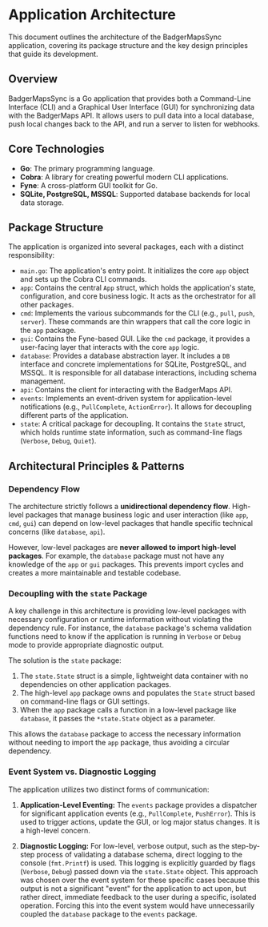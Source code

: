 # Application Architecture

This document outlines the architecture of the BadgerMapsSync application, covering its package structure and the key design principles that guide its development.

## Overview

BadgerMapsSync is a Go application that provides both a Command-Line Interface (CLI) and a Graphical User Interface (GUI) for synchronizing data with the BadgerMaps API. It allows users to pull data into a local database, push local changes back to the API, and run a server to listen for webhooks.

## Core Technologies

-   **Go**: The primary programming language.
-   **Cobra**: A library for creating powerful modern CLI applications.
-   **Fyne**: A cross-platform GUI toolkit for Go.
-   **SQLite, PostgreSQL, MSSQL**: Supported database backends for local data storage.

## Package Structure

The application is organized into several packages, each with a distinct responsibility:

-   `main.go`: The application's entry point. It initializes the core `app` object and sets up the Cobra CLI commands.
-   `app`: Contains the central `App` struct, which holds the application's state, configuration, and core business logic. It acts as the orchestrator for all other packages.
-   `cmd`: Implements the various subcommands for the CLI (e.g., `pull`, `push`, `server`). These commands are thin wrappers that call the core logic in the `app` package.
-   `gui`: Contains the Fyne-based GUI. Like the `cmd` package, it provides a user-facing layer that interacts with the core `app` logic.
-   `database`: Provides a database abstraction layer. It includes a `DB` interface and concrete implementations for SQLite, PostgreSQL, and MSSQL. It is responsible for all database interactions, including schema management.
-   `api`: Contains the client for interacting with the BadgerMaps API.
-   `events`: Implements an event-driven system for application-level notifications (e.g., `PullComplete`, `ActionError`). It allows for decoupling different parts of the application.
-   `state`: A critical package for decoupling. It contains the `State` struct, which holds runtime state information, such as command-line flags (`Verbose`, `Debug`, `Quiet`).

## Architectural Principles & Patterns

### Dependency Flow

The architecture strictly follows a **unidirectional dependency flow**. High-level packages that manage business logic and user interaction (like `app`, `cmd`, `gui`) can depend on low-level packages that handle specific technical concerns (like `database`, `api`).

However, low-level packages are **never allowed to import high-level packages**. For example, the `database` package must not have any knowledge of the `app` or `gui` packages. This prevents import cycles and creates a more maintainable and testable codebase.

### Decoupling with the `state` Package

A key challenge in this architecture is providing low-level packages with necessary configuration or runtime information without violating the dependency rule. For instance, the `database` package's schema validation functions need to know if the application is running in `Verbose` or `Debug` mode to provide appropriate diagnostic output.

The solution is the `state` package:

1.  The `state.State` struct is a simple, lightweight data container with no dependencies on other application packages.
2.  The high-level `app` package owns and populates the `State` struct based on command-line flags or GUI settings.
3.  When the `app` package calls a function in a low-level package like `database`, it passes the `*state.State` object as a parameter.

This allows the `database` package to access the necessary information without needing to import the `app` package, thus avoiding a circular dependency.

### Event System vs. Diagnostic Logging

The application utilizes two distinct forms of communication:

1.  **Application-Level Eventing:** The `events` package provides a dispatcher for significant application events (e.g., `PullComplete`, `PushError`). This is used to trigger actions, update the GUI, or log major status changes. It is a high-level concern.

2.  **Diagnostic Logging:** For low-level, verbose output, such as the step-by-step process of validating a database schema, direct logging to the console (`fmt.Printf`) is used. This logging is explicitly guarded by flags (`Verbose`, `Debug`) passed down via the `state.State` object. This approach was chosen over the event system for these specific cases because this output is not a significant "event" for the application to act upon, but rather direct, immediate feedback to the user during a specific, isolated operation. Forcing this into the event system would have unnecessarily coupled the `database` package to the `events` package.
